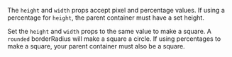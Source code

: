 The `height` and `width` props accept pixel and percentage values. If using a percentage for `height`, the parent container must have a set height.

Set the `height` and `width` props to the same value to make a square. A `rounded` borderRadius will make a square a circle. If using percentages to make a square, your parent container must also be a square.